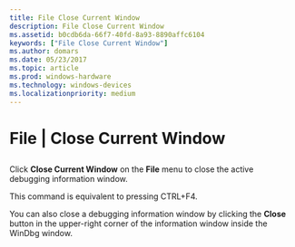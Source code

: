 ```yaml
---
title: File Close Current Window
description: File Close Current Window
ms.assetid: b0cdb6da-66f7-40fd-8a93-8890affc6104
keywords: ["File Close Current Window"]
ms.author: domars
ms.date: 05/23/2017
ms.topic: article
ms.prod: windows-hardware
ms.technology: windows-devices
ms.localizationpriority: medium
---
```


# File | Close Current Window


## <span id="ddk_file_close_current_window_dbg"></span><span id="DDK_FILE_CLOSE_CURRENT_WINDOW_DBG"></span>


Click **Close Current Window** on the **File** menu to close the active debugging information window.

This command is equivalent to pressing CTRL+F4.

You can also close a debugging information window by clicking the **Close** button in the upper-right corner of the information window inside the WinDbg window.

 

 





